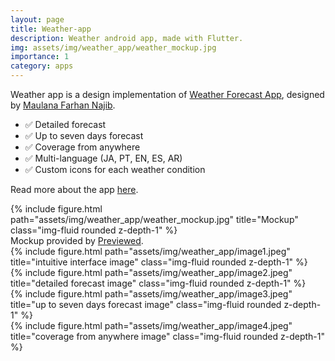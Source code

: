 ```yaml
---
layout: page
title: Weather-app
description: Weather android app, made with Flutter. 
img: assets/img/weather_app/weather_mockup.jpg
importance: 1
category: apps
---
```


Weather app is a design implementation of <a href="https://www.figma.com/community/file/885501292477669105">Weather Forecast App</a>, designed by <a href="https://www.figma.com/@maulana">Maulana Farhan Najib</a>.

<ul>
    <li>✅ Detailed forecast</li>
    <li>✅ Up to seven days forecast</li>
    <li>✅ Coverage from anywhere</li>
    <li>✅ Multi-language (JA, PT, EN, ES, AR)</li>
    <li>✅ Custom icons for each weather condition</li>
</ul>

Read more about the app <a href="https://github.com/samuel-s-marques/weather-app#readme">here</a>.

<div class="row">
    <div class="col-sm mt-3 mt-md-0">
        {% include figure.html path="assets/img/weather_app/weather_mockup.jpg" title="Mockup" class="img-fluid rounded z-depth-1" %}
    </div>
</div>
<div class="caption">
    Mockup provided by <a href="https://previewed.app/">Previewed</a>.
</div>

<div class="row">
    <div class="col-sm mt-3 mt-md-0">
        {% include figure.html path="assets/img/weather_app/image1.jpeg" title="intuitive interface image" class="img-fluid rounded z-depth-1" %}
    </div>
    <div class="col-sm mt-3 mt-md-0">
        {% include figure.html path="assets/img/weather_app/image2.jpeg" title="detailed forecast image" class="img-fluid rounded z-depth-1" %}
    </div>
    <div class="col-sm mt-3 mt-md-0">
        {% include figure.html path="assets/img/weather_app/image3.jpeg" title="up to seven days forecast image" class="img-fluid rounded z-depth-1" %}
    </div>
    <div class="col-sm mt-3 mt-md-0">
        {% include figure.html path="assets/img/weather_app/image4.jpeg" title="coverage from anywhere image" class="img-fluid rounded z-depth-1" %}
    </div>
</div>